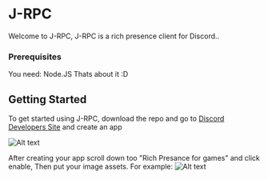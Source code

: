 # J-RPC

Welcome to J-RPC, J-RPC is a rich presence client for Discord.. 

### Prerequisites

You need:
Node.JS
Thats about it :D


## Getting Started

To get started using J-RPC, download the repo and go to [Discord Developers Site](https://discordapp.com/developers/applications/me) and create an app 

![Alt text](https://jayden.went-to-the-gucci.store/3bd21484.png "Optional title")

After creating your app scroll down too "Rich Presance for games" and click enable, Then put your image assets. For example: ![Alt text](https://jayden.went-to-the-gucci.store/91197d1c.gif "Oof")
